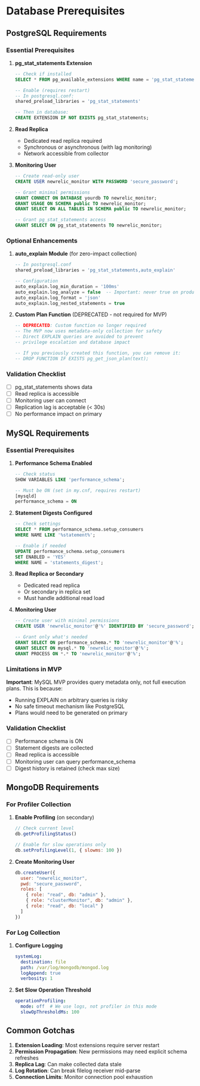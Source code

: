 # Database Prerequisites

## PostgreSQL Requirements

### Essential Prerequisites

1. **pg_stat_statements Extension**
   ```sql
   -- Check if installed
   SELECT * FROM pg_available_extensions WHERE name = 'pg_stat_statements';
   
   -- Enable (requires restart)
   -- In postgresql.conf:
   shared_preload_libraries = 'pg_stat_statements'
   
   -- Then in database:
   CREATE EXTENSION IF NOT EXISTS pg_stat_statements;
   ```

2. **Read Replica**
   - Dedicated read replica required
   - Synchronous or asynchronous (with lag monitoring)
   - Network accessible from collector

3. **Monitoring User**
   ```sql
   -- Create read-only user
   CREATE USER newrelic_monitor WITH PASSWORD 'secure_password';

   -- Grant minimal permissions
   GRANT CONNECT ON DATABASE yourdb TO newrelic_monitor;
   GRANT USAGE ON SCHEMA public TO newrelic_monitor;
   GRANT SELECT ON ALL TABLES IN SCHEMA public TO newrelic_monitor;

   -- Grant pg_stat_statements access
   GRANT SELECT ON pg_stat_statements TO newrelic_monitor;
   ```

### Optional Enhancements

1. **auto_explain Module** (for zero-impact collection)
   ```sql
   -- In postgresql.conf
   shared_preload_libraries = 'pg_stat_statements,auto_explain'

   -- Configuration
   auto_explain.log_min_duration = '100ms'
   auto_explain.log_analyze = false  -- Important: never true on production
   auto_explain.log_format = 'json'
   auto_explain.log_nested_statements = true
   ```

2. **Custom Plan Function** (DEPRECATED - not required for MVP)
   ```sql
   -- DEPRECATED: Custom function no longer required
   -- The MVP now uses metadata-only collection for safety
   -- Direct EXPLAIN queries are avoided to prevent
   -- privilege escalation and database impact
   
   -- If you previously created this function, you can remove it:
   -- DROP FUNCTION IF EXISTS pg_get_json_plan(text);
   ```

### Validation Checklist
- [ ] pg_stat_statements shows data
- [ ] Read replica is accessible
- [ ] Monitoring user can connect
- [ ] Replication lag is acceptable (< 30s)
- [ ] No performance impact on primary

## MySQL Requirements

### Essential Prerequisites

1. **Performance Schema Enabled**
   ```sql
   -- Check status
   SHOW VARIABLES LIKE 'performance_schema';

   -- Must be ON (set in my.cnf, requires restart)
   [mysqld]
   performance_schema = ON
   ```

2. **Statement Digests Configured**
   ```sql
   -- Check settings
   SELECT * FROM performance_schema.setup_consumers 
   WHERE NAME LIKE '%statement%';

   -- Enable if needed
   UPDATE performance_schema.setup_consumers 
   SET ENABLED = 'YES' 
   WHERE NAME = 'statements_digest';
   ```

3. **Read Replica or Secondary**
   - Dedicated read replica
   - Or secondary in replica set
   - Must handle additional read load

4. **Monitoring User**
   ```sql
   -- Create user with minimal permissions
   CREATE USER 'newrelic_monitor'@'%' IDENTIFIED BY 'secure_password';

   -- Grant only what's needed
   GRANT SELECT ON performance_schema.* TO 'newrelic_monitor'@'%';
   GRANT SELECT ON mysql.* TO 'newrelic_monitor'@'%';
   GRANT PROCESS ON *.* TO 'newrelic_monitor'@'%';
   ```

### Limitations in MVP

**Important**: MySQL MVP provides query metadata only, not full execution plans. This is because:
- Running EXPLAIN on arbitrary queries is risky
- No safe timeout mechanism like PostgreSQL
- Plans would need to be generated on primary

### Validation Checklist
- [ ] Performance schema is ON
- [ ] Statement digests are collected
- [ ] Read replica is accessible
- [ ] Monitoring user can query performance_schema
- [ ] Digest history is retained (check max size)

## MongoDB Requirements

### For Profiler Collection

1. **Enable Profiling** (on secondary)
   ```javascript
   // Check current level
   db.getProfilingStatus()

   // Enable for slow operations only
   db.setProfilingLevel(1, { slowms: 100 })
   ```

2. **Create Monitoring User**
   ```javascript
   db.createUser({
     user: "newrelic_monitor",
     pwd: "secure_password",
     roles: [
       { role: "read", db: "admin" },
       { role: "clusterMonitor", db: "admin" },
       { role: "read", db: "local" }
     ]
   })
   ```

### For Log Collection

1. **Configure Logging**
   ```yaml
   systemLog:
     destination: file
     path: /var/log/mongodb/mongod.log
     logAppend: true
     verbosity: 1
   ```

2. **Set Slow Operation Threshold**
   ```yaml
   operationProfiling:
     mode: off  # We use logs, not profiler in this mode
     slowOpThresholdMs: 100
   ```

## Common Gotchas

1. **Extension Loading**: Most extensions require server restart
2. **Permission Propagation**: New permissions may need explicit schema refreshes
3. **Replica Lag**: Can make collected data stale
4. **Log Rotation**: Can break filelog receiver mid-parse
5. **Connection Limits**: Monitor connection pool exhaustion